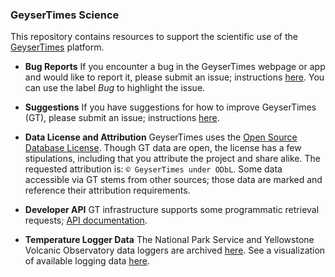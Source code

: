 ### GeyserTimes Science
This repository contains resources to support the scientific use of the [GeyserTimes](http://geysertimes.org) platform. 

* **Bug Reports**
If you encounter a bug in the GeyserTimes webpage or app and would like to report it, please submit an issue; instructions  [here](https://help.github.com/articles/creating-an-issue/). You can use the label *Bug* to highlight the issue.

* **Suggestions**
If you have suggestions for how to improve GeyserTimes (GT), please submit an issue; instructions  [here](https://help.github.com/articles/creating-an-issue/).

* **Data License and Attribution** GeyserTimes uses the [Open Source Database License](http://opendatacommons.org/licenses/odbl/summary/). Though GT data are open, the license has a few stipulations, including that you attribute the project and share alike. The requested attribution is: `© GeyserTimes under ODbL`. Some data accessible via GT stems from other sources; those data are marked and reference their attribution requirements.

* **Developer API** GT infrastructure supports some programmatic retrieval requests; [API documentation](http://geysertimes.org/api/v4/docs/index.php).  

* **Temperature Logger Data** The National Park Service and Yellowstone Volcanic Observatory data loggers are archived [here](http://geysertimes.org/datalogger/index.php). See a visualization of available logging data [here](http://geysertimes.org/datalogger/analysis/punchcard/punchcard.php).
